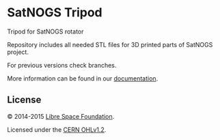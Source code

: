 # SatNOGS Tripod

Tripod for SatNOGS rotator

Repository includes all needed STL files for 3D printed parts of SatNOGS project.

For previous versions check branches.

More information can be found in our [documentation](https://satnogs.org/hardware.html).

## License

&copy; 2014-2015 [Libre Space Foundation](http://librespacefoundation.org).

Licensed under the [CERN OHLv1.2](LICENSE).
